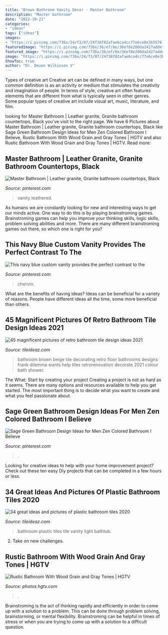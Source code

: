 ```yaml
---
title: "Brown Bathroom Vanity Decor - Master Bathroom"
description: "Master bathroom"
date: "2022-10-21"
categories:
- "ideas"
tags: ["ideas"]
images:
- "https://i.pinimg.com/736x/24/f3/87/24f38782afae6ca4cc77e6ce0e3b5576.jpg"
featuredImage: "https://i.pinimg.com/736x/36/ef/8e/36ef8e200da2427addef2832bf2cc6c9.jpg"
featured_image: "https://i.pinimg.com/736x/36/ef/8e/36ef8e200da2427addef2832bf2cc6c9.jpg"
image: "https://i.pinimg.com/736x/24/f3/87/24f38782afae6ca4cc77e6ce0e3b5576.jpg"
ShowToc: true
author: "Dr. Deven Wilkinson V"
---
```



Types of creative art
Creative art can be defined in many ways, but one common definition is as an activity or medium that stimulates the creativity and imagination of people. In terms of style, creative art often features elements that are different from what is typically seen in other genres. Some popular types of creative art include visual art, music, literature, and film.

	

		
looking for Master Bathroom | Leather granite, Granite bathroom countertops, Black you've visit to the right page. We have 6 Pictures about Master Bathroom | Leather granite, Granite bathroom countertops, Black like Sage Green Bathroom Design Ideas for Men Zen Colored Bathroom I Believe, Rustic Bathroom With Wood Grain and Gray Tones | HGTV and also Rustic Bathroom With Wood Grain and Gray Tones | HGTV. Read more:
		
    
## Master Bathroom | Leather Granite, Granite Bathroom Countertops, Black

<img loading=lazy src="https://i.pinimg.com/736x/24/f3/87/24f38782afae6ca4cc77e6ce0e3b5576.jpg" onerror="this.onerror=null;this.src='https://tse1.mm.bing.net/th?id=OIP.qq0p-t38majsJZk2f2DtvgHaJ3&amp;pid=15.1';" alt="Master Bathroom | Leather granite, Granite bathroom countertops, Black">

_Source: pinterest.com_

>vanity leathered. 

	

As humans we are constantly looking for new and interesting ways to get our minds active. One way to do this is by playing brainstroming games. Brainstroming games can help you improve your thinking skills, logic skills, problem solving abilities and more. There are many different brainstroming games out there, so which one is right for you?

    
## This Navy Blue Custom Vanity Provides The Perfect Contrast To The

<img loading=lazy src="https://i.pinimg.com/736x/36/ef/8e/36ef8e200da2427addef2832bf2cc6c9.jpg" onerror="this.onerror=null;this.src='https://tse4.mm.bing.net/th?id=OIP.ifzneMy_0lIsQ-_s1fiysAHaLG&amp;pid=15.1';" alt="This navy blue custom vanity provides the perfect contrast to the">

_Source: pinterest.com_

>chervin. 

	

What are the benefits of having ideas?
Ideas can be beneficial for a variety of reasons. People have different ideas all the time, some more beneficial than others.

    
## 45 Magnificent Pictures Of Retro Bathroom Tile Design Ideas 2021

<img loading=lazy src="https://www.tileideaz.com/wp-content/uploads/2015/09/beige-and-brown-vintage-bathroom1.jpg" onerror="this.onerror=null;this.src='https://tse3.mm.bing.net/th?id=OIP.r3PGuxaQ2U-_vctv3TXFOAHaLU&amp;pid=15.1';" alt="45 magnificent pictures of retro bathroom tile design ideas 2021">

_Source: tileideaz.com_

>bathroom brown beige tile decorating retro floor bathrooms designs frank dilemma wants help tiles retrorenovation decorate 2021 colour bath shower. 

	

The What: Start by creating your project
Creating a project is not as hard as it seems. There are many options and resources available to help you get started. The most important thing is to decide what you want to create and what you feel passionate about.

    
## Sage Green Bathroom Design Ideas For Men Zen Colored Bathroom I Believe

<img loading=lazy src="https://i.pinimg.com/736x/40/72/58/407258acbbfda208521085ad53a41caa.jpg" onerror="this.onerror=null;this.src='https://tse3.mm.bing.net/th?id=OIP.DOwmkqeuM9Zuxeamh6a-hAHaLH&amp;pid=15.1';" alt="Sage Green Bathroom Design Ideas for Men Zen Colored Bathroom I Believe">

_Source: pinterest.com_

>. 

	

Looking for creative ideas to help with your home improvement project? Check out these ten easy Diy projects that can be completed in a few hours or less.

    
## 34 Great Ideas And Pictures Of Plastic Bathroom Tiles 2020

<img loading=lazy src="https://www.tileideaz.com/wp-content/uploads/2015/09/agreeable-light-blue-bathroom-design-ideas-light-blue-mosaic-tile-bathroom-wall-white-plastic-bathtub-curtain-cream-wood-bathroom-vanity-charming-design-ideas-using-large-blue-bathroom-floor-tile-ba.jpg" onerror="this.onerror=null;this.src='https://tse2.mm.bing.net/th?id=OIP.I-ezlc6PjXnUmz-2aLDAPgHaJ3&amp;pid=15.1';" alt="34 great ideas and pictures of plastic bathroom tiles 2020">

_Source: tileideaz.com_

>bathroom plastic tiles tile vanity light bathtub. 

	

2. Take on new challenges.

    
## Rustic Bathroom With Wood Grain And Gray Tones | HGTV

<img loading=lazy src="https://hgtvhome.sndimg.com/content/dam/images/hgtv/fullset/2015/5/1/BP_HFXUP203H_Batson_Master-Bath_01b_AFTER_456135-1029828.jpg.rend.hgtvcom.616.924.suffix/1420504960191.jpeg" onerror="this.onerror=null;this.src='https://tse1.mm.bing.net/th?id=OIP.kjCWxLBzq1a1aUokDkr7ugHaLH&amp;pid=15.1';" alt="Rustic Bathroom With Wood Grain and Gray Tones | HGTV">

_Source: photos.hgtv.com_

>. 

	

Brainstroming is the act of thinking rapidly and efficiently in order to come up with a solution to a problem. This can be done through problem solving, brainstorming, or mental flexibility. Brainstroming can be helpful in times of stress or when you are trying to come up with a solution to a difficult question.

